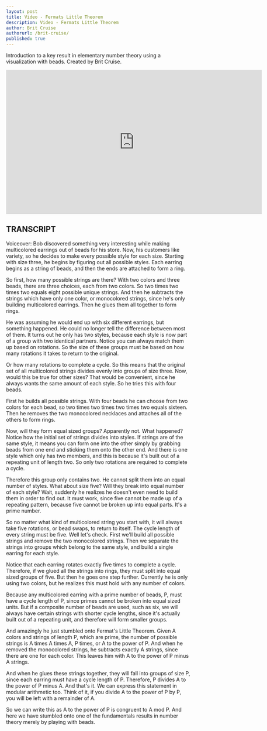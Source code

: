 ```yaml
---
layout: post
title: Video - Fermats Little Theorem
description: Video - Fermats Little Theorem
author: Brit Cruise
authorurl: /brit-cruise/
published: true
---
```


<p>Introduction to a key result in elementary number theory using a visualization with beads. Created by Brit Cruise.</p>

<center><iframe width="700" height="394" src="https://www.youtube.com/embed/OoQ16YCYksw" frameborder="0" allowfullscreen></iframe></center>

<h2>TRANSCRIPT</h2>

Voiceover: Bob discovered something very interesting while making multicolored earrings out of beads for his store. Now, his customers like variety, so he decides to make every possible style for each size. Starting with size three, he begins by figuring out all possible styles. Each earring begins as a string of beads, and then the ends are attached to form a ring. 

So first, how many possible strings are there? With two colors and three beads, there are three choices, each from two colors. So two times two times two equals eight possible unique strings. And then he subtracts the strings which have only one color, or monocolored strings, since he's only building multicolored earrings. Then he glues them all together to form rings. 

He was assuming he would end up with six different earrings, but something happened. He could no longer tell the difference between most of them. It turns out he only has two styles, because each style is now part of a group with two identical partners. Notice you can always match them up based on rotations. So the size of these groups must be based on how many rotations it takes to return to the original. 

Or how many rotations to complete a cycle. So this means that the original set of all multicolored strings divides evenly into groups of size three. Now, would this be true for other sizes? That would be convenient, since he always wants the same amount of each style. So he tries this with four beads. 

First he builds all possible strings. With four beads he can choose from two colors for each bead, so two times two times two times two equals sixteen. Then he removes the two monocolored necklaces and attaches all of the others to form rings. 

Now, will they form equal sized groups? Apparently not. What happened? Notice how the initial set of strings divides into styles. If strings are of the same style, it means you can form one into the other simply by grabbing beads from one end and sticking them onto the other end. And there is one style which only has two members, and this is because it's built out of a repeating unit of length two. So only two rotations are required to complete a cycle. 

Therefore this group only contains two. He cannot split them into an equal number of styles. What about size five? Will they break into equal number of each style? Wait, suddenly he realizes he doesn't even need to build them in order to find out. It must work, since five cannot be made up of a repeating pattern, because five cannot be broken up into equal parts. It's a prime number. 

So no matter what kind of multicolored string you start with, it will always take five rotations, or bead swaps, to return to itself. The cycle length of every string must be five. Well let's check. First we'll build all possible strings and remove the two monocolored strings. Then we separate the strings into groups which belong to the same style, and build a single earring for each style. 

Notice that each earring rotates exactly five times to complete a cycle. Therefore, if we glued all the strings into rings, they must split into equal sized groups of five. But then he goes one step further. Currently he is only using two colors, but he realizes this must hold with any number of colors. 

Because any multicolored earring with a prime number of beads, P, must have a cycle length of P, since primes cannot be broken into equal sized units. But if a composite number of beads are used, such as six, we will always have certain strings with shorter cycle lengths, since it's actually built out of a repeating unit, and therefore will form smaller groups. 

And amazingly he just stumbled onto Fermat's Little Theorem. Given A colors and strings of length P, which are prime, the number of possible strings is A times A times A, P times, or A to the power of P. And when he removed the monocolored strings, he subtracts exactly A strings, since there are one for each color. This leaves him with A to the power of P minus A strings. 

And when he glues these strings together, they will fall into groups of size P, since each earring must have a cycle length of P. Therefore, P divides A to the power of P minus A. And that's it. We can express this statement in modular arithmetic too. Think of it, if you divide A to the power of P by P, you will be left with a remainder of A. 

So we can write this as A to the power of P is congruent to A mod P. And here we have stumbled onto one of the fundamentals results in number theory merely by playing with beads.
